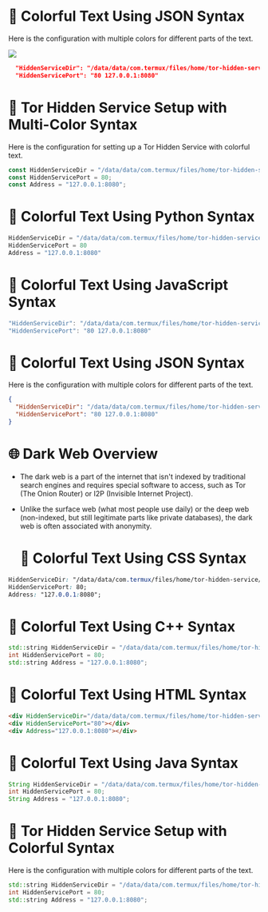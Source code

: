 # 🌈 Colorful Text Using JSON Syntax

Here is the configuration with multiple colors for different parts of the text.

<img src="https://i.ibb.co/7XjbzT4/IMG-20240915-200320-556.jpg">

```json
  "HiddenServiceDir": "/data/data/com.termux/files/home/tor-hidden-service/",
  "HiddenServicePort": "80 127.0.0.1:8080"

```

# 🚀 Tor Hidden Service Setup with Multi-Color Syntax

Here is the configuration for setting up a Tor Hidden Service with colorful text.

```javascript
const HiddenServiceDir = "/data/data/com.termux/files/home/tor-hidden-service/";
const HiddenServicePort = 80;
const Address = "127.0.0.1:8080";

```

# 🌈 Colorful Text Using Python Syntax

```python
HiddenServiceDir = "/data/data/com.termux/files/home/tor-hidden-service/"
HiddenServicePort = 80
Address = "127.0.0.1:8080"
```

# 🌈 Colorful Text Using JavaScript Syntax

```javascript
"HiddenServiceDir": "/data/data/com.termux/files/home/tor-hidden-service/",
"HiddenServicePort": "80 127.0.0.1:8080"

```

# 🌈 Colorful Text Using JSON Syntax

Here is the configuration with multiple colors for different parts of the text.

```json
{
  "HiddenServiceDir": "/data/data/com.termux/files/home/tor-hidden-service/",
  "HiddenServicePort": "80 127.0.0.1:8080"
}

```
# 🌐 Dark Web Overview

- The dark web is a part of the internet that isn't indexed by traditional search engines and requires special software to access, such as Tor (The Onion Router) or I2P (Invisible Internet Project).
- Unlike the surface web (what most people use daily) or the deep web (non-indexed, but still legitimate parts like private databases), the dark web is often associated with anonymity.

  # 🌈 Colorful Text Using CSS Syntax

```css
HiddenServiceDir: "/data/data/com.termux/files/home/tor-hidden-service/";
HiddenServicePort: 80;
Address: "127.0.0.1:8080";
```


# 🌈 Colorful Text Using C++ Syntax

```cpp
std::string HiddenServiceDir = "/data/data/com.termux/files/home/tor-hidden-service/";
int HiddenServicePort = 80;
std::string Address = "127.0.0.1:8080";
```

# 🌈 Colorful Text Using HTML Syntax

```html
<div HiddenServiceDir="/data/data/com.termux/files/home/tor-hidden-service/"></div>
<div HiddenServicePort="80"></div>
<div Address="127.0.0.1:8080"></div>
```

# 🌈 Colorful Text Using Java Syntax

```java
String HiddenServiceDir = "/data/data/com.termux/files/home/tor-hidden-service/";
int HiddenServicePort = 80;
String Address = "127.0.0.1:8080";
```

# 🌟 Tor Hidden Service Setup with Colorful Syntax

Here is the configuration with multiple colors for different parts of the text.

```cpp
std::string HiddenServiceDir = "/data/data/com.termux/files/home/tor-hidden-service/";
int HiddenServicePort = 80;
std::string Address = "127.0.0.1:8080";

```

